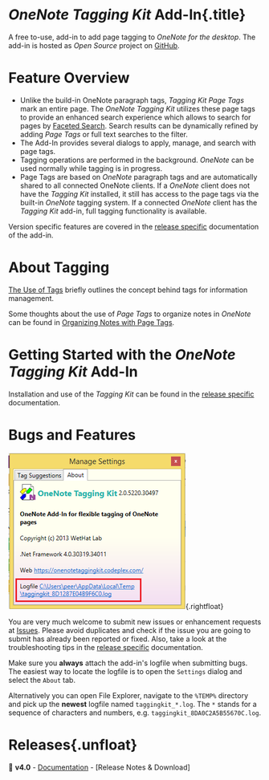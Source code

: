 # _OneNote Tagging Kit_ Add-In{.title}

A free to-use, add-in to add page tagging to _OneNote 
for the desktop_. The add-in is hosted as _Open Source_ project on
[GitHub](https://github.com/WetHat/OnenoteTaggingKit).

# Feature Overview

* Unlike the build-in OneNote paragraph tags, _Tagging Kit Page Tags_ mark an
  entire page. The _OneNote Tagging Kit_ utilizes these page tags to provide
  an enhanced search experience which allows to search for pages by
  [Faceted Search](https://en.wikipedia.org/wiki/Faceted_search).
  Search results can be dynamically refined by adding _Page Tags_ or full text
  searches to the filter.
* The Add-In provides several dialogs to apply, manage, and search with page tags.
* Tagging operations are performed in the background. _OneNote_ can be used
  normally while tagging is in progress. 
* Page Tags are based on _OneNote_ paragraph tags and are automatically shared
  to all connected OneNote clients. If a _OneNote_ client does not have the
  _Tagging Kit_ installed, it still has access to the page tags via
  the built-in _OneNote_ tagging system. If a connected _OneNote_ client has the
  _Tagging Kit_ add-in, full tagging functionality is available.

Version specific features are covered in the [release specific](#releases) 
documentation of the add-in.

# About Tagging

[The Use of Tags](Use%20of%20Tags.md) briefly outlines the concept behind tags
for information management.

Some thoughts about the use of _Page Tags_ to organize notes in _OneNote_ can
be found in [Organizing Notes with Page Tags](Organizing%20Notes%20with%20Page%20Tags.md).

# Getting Started with the _OneNote Tagging Kit_ Add-In

Installation and use of the _Tagging Kit_ can be found in the [release
specific](#releases) documentation.

# Bugs and Features

![Screenshot](images/TroubleshootingTips_log.png){.rightfloat}
 
You are very much welcome to submit new issues or enhancement requests at
[Issues](https://github.com/WetHat/OnenoteTaggingKit/issues). Please avoid
duplicates and check if the issue you are going to submit has already been
reported or fixed. Also, take a look at the troubleshooting
tips in the [release specific](#releases) documentation.
    
Make sure you **always** attach the add-in's logfile when submitting bugs.
The easiest way to locate the logfile is to open  the `Settings` dialog and
select the `About` tab.

Alternatively you can open File Explorer, navigate to the
`%TEMP%` directory and pick up the **newest** logfile named `taggingkit_*.log`.
The `*` stands for a sequence of characters and numbers, e.g.
`taggingkit_8DA0C2A5B55670C.log`. 

# Releases{.unfloat}

🌟 **v4.0** - [Documentation](v4.0/Home.md) - [Release Notes &amp; Download] 
  
